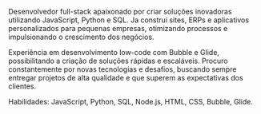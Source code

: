 Desenvolvedor full-stack apaixonado por criar soluções inovadoras utilizando JavaScript, Python e SQL. Ja construí sites, ERPs e aplicativos personalizados para pequenas empresas, otimizando processos e impulsionando o crescimento dos negócios.

Experiência em desenvolvimento low-code com Bubble e Glide, possibilitando a criação de soluções rápidas e escaláveis. Procuro constantemente por novas tecnologias e desafios, buscando sempre entregar projetos de alta qualidade e que superem as expectativas dos clientes.

Habilidades: JavaScript, Python, SQL, Node.js, HTML, CSS, Bubble, Glide.

